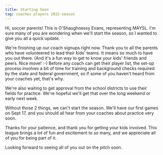 ```yaml
---
title: Starting Soon
tag: coaches players 2022-season
---
```


Hi, soccer parents! This is O'Shaughnessy Evans, representing MAYSL.  I'm sure
many of you are wondering when we'll start the season, so I wanted to give you
all a quick update.

We're finishing up our coach signups right now. Thank you to all the parents who
have volunteered to lead their kids' teams. It means so much to have you out
there. (And it's a fun way to get to know your kids' friends and peers. Nice
move! :-) Before any coach can get their player list, the set-up process
involves a bit of time for training and background checks required by the state
and federal government, so if some of you haven't heard from your coaches yet,
that's why.

We're also waiting to get approval from the school districts to use their fields
for practice. We're hopeful we'll get that over the long weekend or early next
week.

Without those 2 things, we can't start the season. We'll have our first games on
Sept 17, and you should all hear from your coaches about practice very soon.

Thanks for your patience, and thank you for getting your kids involved. This
league brings a lot of fun and excitement to so many, and we appreciate all of
you for being part of it.

Looking forward to seeing all of you out on the pitch soon.
